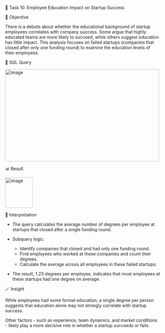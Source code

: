 🧩 Task 10: Employee Education Impact on Startup Success

🎯 Objective

There is a debate about whether the educational background of startup employees correlates with company success.
Some argue that highly educated teams are more likely to succeed, while others suggest education has little impact.
This analysis focuses on failed startups (companies that closed after only one funding round) to examine the education levels of their employees.

🧠 SQL Query

<img width="500 " height="300" alt="image" src="https://github.com/user-attachments/assets/fa3e20cc-9118-473f-a6d2-fec537b60f5c" />

📊 Result

<img width="90" height="99" alt="image" src="https://github.com/user-attachments/assets/02e92d68-88e4-4aec-9629-742f483c1ab1" />

💬 Interpretation

- The query calculates the average number of degrees per employee at startups that closed after a single funding round.
- Subquery logic:

    - Identify companies that closed and had only one funding round.
    - Find employees who worked at these companies and count their degrees.
    - Calculate the average across all employees in these failed startups.
 - The result, 1.23 degrees per employee, indicates that most employees at these startups had one degree on average.

🪄 Insight

While employees had some formal education, a single degree per person suggests that education alone may not strongly correlate with startup success.

Other factors - such as experience, team dynamics, and market conditions - likely play a more decisive role in whether a startup succeeds or fails.

